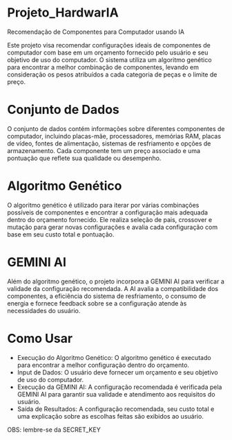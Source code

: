 # Projeto_HardwarIA
Recomendação de Componentes para Computador usando IA

Este projeto visa recomendar configurações ideais de componentes de computador com base em um orçamento fornecido pelo usuário e seu objetivo de uso do computador. O sistema utiliza um algoritmo genético para encontrar a melhor combinação de componentes, levando em consideração os pesos atribuídos a cada categoria de peças e o limite de preço.

# Conjunto de Dados
O conjunto de dados contém informações sobre diferentes componentes de computador, incluindo placas-mãe, processadores, memórias RAM, placas de vídeo, fontes de alimentação, sistemas de resfriamento e opções de armazenamento. Cada componente tem um preço associado e uma pontuação que reflete sua qualidade ou desempenho.

# Algoritmo Genético
O algoritmo genético é utilizado para iterar por várias combinações possíveis de componentes e encontrar a configuração mais adequada dentro do orçamento fornecido. Ele realiza seleção de pais, crossover e mutação para gerar novas configurações e avalia cada configuração com base em seu custo total e pontuação.

# GEMINI AI
Além do algoritmo genético, o projeto incorpora a GEMINI AI para verificar a validade da configuração recomendada. A AI avalia a compatibilidade dos componentes, a eficiência do sistema de resfriamento, o consumo de energia e fornece feedback sobre se a configuração atende às necessidades do usuário.

# Como Usar
* Execução do Algoritmo Genético: O algoritmo genético é executado para encontrar a melhor configuração dentro do orçamento.
* Input de Dados: O usuário deve fornecer um orçamento e seu objetivo de uso do computador.
* Execução da GEMINI AI: A configuração recomendada é verificada pela GEMINI AI para garantir sua validade e atendimento aos requisitos do usuário.
* Saída de Resultados: A configuração recomendada, seu custo total e uma explicação sobre as escolhas feitas são exibidos ao usuário.

OBS: lembre-se da SECRET_KEY
